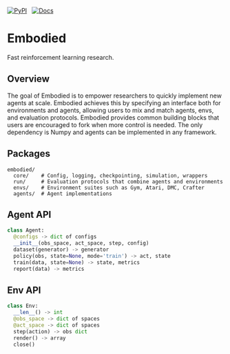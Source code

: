 [![PyPI](https://img.shields.io/pypi/v/embodied.svg)](https://pypi.python.org/pypi/embodied/#history) &nbsp;
[![Docs](https://readthedocs.org/projects/embodied/badge)](https://embodied.readthedocs.org)

# Embodied

Fast reinforcement learning research.

## Overview

The goal of Embodied is to empower researchers to quickly implement new agents
at scale. Embodied achieves this by specifying an interface both for
environments and agents, allowing users to mix and match agents, envs, and
evaluation protocols. Embodied provides common building blocks that users are
encouraged to fork when more control is needed. The only dependency is Numpy
and agents can be implemented in any framework.

## Packages

```
embodied/
  core/    # Config, logging, checkpointing, simulation, wrappers
  run/     # Evaluation protocols that combine agents and environments
  envs/    # Environment suites such as Gym, Atari, DMC, Crafter
  agents/  # Agent implementations
```

## Agent API

```python
class Agent:
  @configs -> dict of configs
  __init__(obs_space, act_space, step, config)
  dataset(generator) -> generator
  policy(obs, state=None, mode='train') -> act, state
  train(data, state=None) -> state, metrics
  report(data) -> metrics
```

## Env API

```python
class Env:
  __len__() -> int
  @obs_space -> dict of spaces
  @act_space -> dict of spaces
  step(action) -> obs dict
  render() -> array
  close()
```
